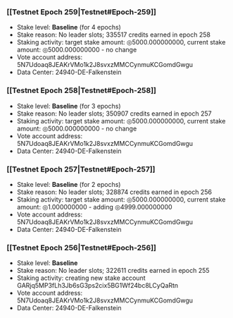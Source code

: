 ### [[Testnet Epoch 259|Testnet#Epoch-259]]
* Stake level: **Baseline** (for 4 epochs)
* Stake reason: No leader slots; 335517 credits earned in epoch 258
* Staking activity: target stake amount: ◎5000.000000000, current stake amount: ◎5000.000000000 - no change
* Vote account address: 5N7Udoaq8JEAKrVMo1k2J8svxzMMCCynmuKCGomdGwgu
* Data Center: 24940-DE-Falkenstein
### [[Testnet Epoch 258|Testnet#Epoch-258]]
* Stake level: **Baseline** (for 3 epochs)
* Stake reason: No leader slots; 350907 credits earned in epoch 257
* Staking activity: target stake amount: ◎5000.000000000, current stake amount: ◎5000.000000000 - no change
* Vote account address: 5N7Udoaq8JEAKrVMo1k2J8svxzMMCCynmuKCGomdGwgu
* Data Center: 24940-DE-Falkenstein
### [[Testnet Epoch 257|Testnet#Epoch-257]]
* Stake level: **Baseline** (for 2 epochs)
* Stake reason: No leader slots; 328874 credits earned in epoch 256
* Staking activity: target stake amount: ◎5000.000000000, current stake amount: ◎1.000000000 - adding ◎4999.000000000
* Vote account address: 5N7Udoaq8JEAKrVMo1k2J8svxzMMCCynmuKCGomdGwgu
* Data Center: 24940-DE-Falkenstein
### [[Testnet Epoch 256|Testnet#Epoch-256]]
* Stake level: **Baseline**
* Stake reason: No leader slots; 322611 credits earned in epoch 255
* Staking activity: creating new stake account GARjq5MP3fLh3Jb6sG3ps2cix5BG1Wf24bc8LCyQaRtn
* Vote account address: 5N7Udoaq8JEAKrVMo1k2J8svxzMMCCynmuKCGomdGwgu
* Data Center: 24940-DE-Falkenstein